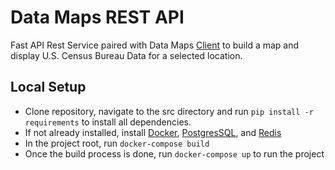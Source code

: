 # Data Maps REST API
Fast API Rest Service paired with Data Maps [Client](https://github.com/brianellis12/sc-client) to build a map and display U.S. Census Bureau Data for a selected location.

## Local Setup
- Clone repository, navigate to the src directory and run `pip install -r requirements` to install all dependencies.
- If not already installed, install [Docker](https://www.docker.com/), [PostgresSQL](https://www.postgresql.org/), and [Redis](https://redis.io/)
- In the project root, run `docker-compose build`
- Once the build process is done, run `docker-compose up` to run the project
